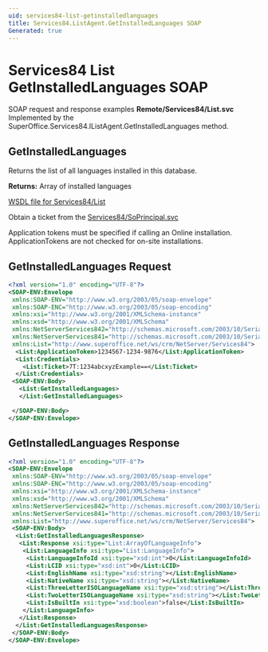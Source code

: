 ```yaml
---
uid: services84-list-getinstalledlanguages
title: Services84.ListAgent.GetInstalledLanguages SOAP
Generated: true
---
```


# Services84 List GetInstalledLanguages SOAP

SOAP request and response examples **Remote/Services84/List.svc**
Implemented by the <see cref="M:SuperOffice.Services84.IListAgent.GetInstalledLanguages">SuperOffice.Services84.IListAgent.GetInstalledLanguages</see> method.

## GetInstalledLanguages

Returns the list of all languages installed in this database.


**Returns:** Array of installed languages


[WSDL file for Services84/List](../Services84-List.md)

Obtain a ticket from the [Services84/SoPrincipal.svc](../SoPrincipal/SoPrincipal.md)

Application tokens must be specified if calling an Online installation. ApplicationTokens are not checked for on-site installations.

## GetInstalledLanguages Request

```xml
<?xml version="1.0" encoding="UTF-8"?>
<SOAP-ENV:Envelope
 xmlns:SOAP-ENV="http://www.w3.org/2003/05/soap-envelope"
 xmlns:SOAP-ENC="http://www.w3.org/2003/05/soap-encoding"
 xmlns:xsi="http://www.w3.org/2001/XMLSchema-instance"
 xmlns:xsd="http://www.w3.org/2001/XMLSchema"
 xmlns:NetServerServices842="http://schemas.microsoft.com/2003/10/Serialization/Arrays"
 xmlns:NetServerServices841="http://schemas.microsoft.com/2003/10/Serialization/"
 xmlns:List="http://www.superoffice.net/ws/crm/NetServer/Services84">
  <List:ApplicationToken>1234567-1234-9876</List:ApplicationToken>
  <List:Credentials>
    <List:Ticket>7T:1234abcxyzExample==</List:Ticket>
  </List:Credentials>
 <SOAP-ENV:Body>
   <List:GetInstalledLanguages>
   </List:GetInstalledLanguages>

 </SOAP-ENV:Body>
</SOAP-ENV:Envelope>

```


## GetInstalledLanguages Response

```xml
<?xml version="1.0" encoding="UTF-8"?>
<SOAP-ENV:Envelope
 xmlns:SOAP-ENV="http://www.w3.org/2003/05/soap-envelope"
 xmlns:SOAP-ENC="http://www.w3.org/2003/05/soap-encoding"
 xmlns:xsi="http://www.w3.org/2001/XMLSchema-instance"
 xmlns:xsd="http://www.w3.org/2001/XMLSchema"
 xmlns:NetServerServices842="http://schemas.microsoft.com/2003/10/Serialization/Arrays"
 xmlns:NetServerServices841="http://schemas.microsoft.com/2003/10/Serialization/"
 xmlns:List="http://www.superoffice.net/ws/crm/NetServer/Services84">
 <SOAP-ENV:Body>
  <List:GetInstalledLanguagesResponse>
   <List:Response xsi:type="List:ArrayOfLanguageInfo">
    <List:LanguageInfo xsi:type="List:LanguageInfo">
     <List:LanguageInfoId xsi:type="xsd:int">0</List:LanguageInfoId>
     <List:LCID xsi:type="xsd:int">0</List:LCID>
     <List:EnglishName xsi:type="xsd:string"></List:EnglishName>
     <List:NativeName xsi:type="xsd:string"></List:NativeName>
     <List:ThreeLetterISOLanguageName xsi:type="xsd:string"></List:ThreeLetterISOLanguageName>
     <List:TwoLetterISOLanguageName xsi:type="xsd:string"></List:TwoLetterISOLanguageName>
     <List:IsBuiltIn xsi:type="xsd:boolean">false</List:IsBuiltIn>
    </List:LanguageInfo>
   </List:Response>
  </List:GetInstalledLanguagesResponse>
 </SOAP-ENV:Body>
</SOAP-ENV:Envelope>

```

